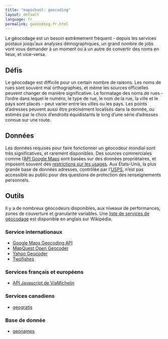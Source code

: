 ```yaml
---
title: "mapschool: geocoding"
layout: default
language: fr
permalink: geocoding.fr.html
---
```


Le géocodage est un besoin extrêmement fréquent - depuis les services postaux jusqu’aux analyses démographiques, un grand nombre de jobs vont vous demander à un moment ou à un autre de convertir des noms en lieux, et vice-versa.

## Défis

Le géocodage est difficile pour un certain nombre de raisons. Les noms de rues sont souvent mal orthographiés, et même les sources officielles peuvent changer de manière significative. Le formatage des noms de rues - l’ordre dans lequel le numéro, le type de rue, le nom de la rue, la ville et le pays sont placés - peut varier entre les villes ou les pays. Les points d’adresses peuvent aussi être précisément localisés dans la donnée, ou estimés par le choix d’endroits équidistants le long d’une série d’adresses connue sur une route.

## Données

Les données requises pour faire fonctionner un géocodeur mondial sont très significatives, et rarement disponibles. Des sources commerciales comme l’[API Google Maps](https://developers.google.com/maps/documentation/geocoding/) sont basées sur des données propriétaires, et imposent souvent des [restrictions sur les usages](https://developers.google.com/maps/terms#section_10_12). Aux États-Unis, la plus grande base de données adresses, contrôlée par l’[USPS](https://www.usps.com/), n’est pas accessible au public pour des questions de protection des renseignements personnels.

## Outils

Il y a de nombreux géocodeurs disponibles, aux niveaux de performances, zones de couverture et granularité variables. Une [liste de services de géocodage](http://en.wikipedia.org/wiki/List_of_geocoding_systems) est disponible en anglais sur Wikipédia.

### Service internationaux

* [Google Maps Geocoding API](https://developers.google.com/maps/documentation/geocoding/)
* [MapQuest Open Geocoder](https://developer.mapquest.com/web/products/open/geocoding-service)
* [Yahoo Geocoder](https://developer.yahoo.com/boss/geo/)
* [Twofishes](http://demo.twofishes.net/)

### Services français et européens

* [API Javascript de ViaMichelin](http://dev.viamichelin.fr/geocoding-js.html)

### Services canadiens

* [geogratis](http://geogratis.gc.ca/site/fra/geoloc)

### Base de donnée

* [geonames](http://www.geonames.org/)